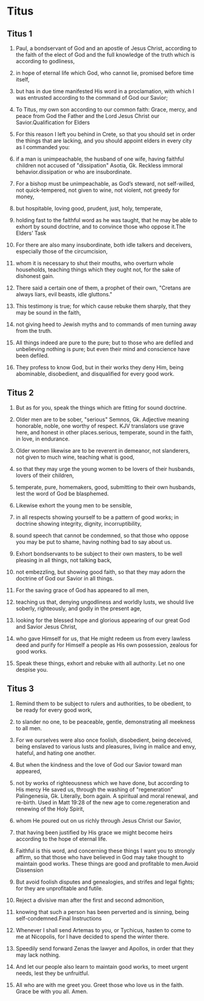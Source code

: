 # Titus

## Titus 1

1. Paul, a bondservant of God and an apostle of Jesus Christ, according to the faith of the elect of God and the full knowledge of the truth which is according to godliness,

2. in hope of eternal life which God, who cannot lie, promised before time itself,

3. but has in due time manifested His word in a proclamation, with which I was entrusted according to the command of God our Savior;

4. To Titus, my own son according to our common faith: Grace, mercy, and peace from God the Father and the Lord Jesus Christ our Savior.Qualification for Elders

5. For this reason I left you behind in Crete, so that you should set in order the things that are lacking, and you should appoint elders in every city as I commanded you:

6. if a man is unimpeachable, the husband of one wife, having faithful children not accused of "dissipation" Asotia, Gk. Reckless immoral behavior.dissipation or who are insubordinate.

7. For a bishop must be unimpeachable, as God’s steward, not self-willed, not quick-tempered, not given to wine, not violent, not greedy for money,

8. but hospitable, loving good, prudent, just, holy, temperate,

9. holding fast to the faithful word as he was taught, that he may be able to exhort by sound doctrine, and to convince those who oppose it.The Elders’ Task

10. For there are also many insubordinate, both idle talkers and deceivers, especially those of the circumcision,

11. whom it is necessary to shut their mouths, who overturn whole households, teaching things which they ought not, for the sake of dishonest gain.

12. There said a certain one of them, a prophet of their own, "Cretans are always liars, evil beasts, idle gluttons."

13. This testimony is true; for which cause rebuke them sharply, that they may be sound in the faith,

14. not giving heed to Jewish myths and to commands of men turning away from the truth.

15. All things indeed are pure to the pure; but to those who are defiled and unbelieving nothing is pure; but even their mind and conscience have been defiled.

16. They profess to know God, but in their works they deny Him, being abominable, disobedient, and disqualified for every good work. 

## Titus 2

1. But as for you, speak the things which are fitting for sound doctrine.

2. Older men are to be sober, "serious" Semnos, Gk. Adjective meaning honorable, noble, one worthy of respect. KJV translators use grave here, and honest in other places.serious, temperate, sound in the faith, in love, in endurance.

3. Older women likewise are to be reverent in demeanor, not slanderers, not given to much wine, teaching what is good,

4. so that they may urge the young women to be lovers of their husbands, lovers of their children,

5. temperate, pure, homemakers, good, submitting to their own husbands, lest the word of God be blasphemed.

6. Likewise exhort the young men to be sensible,

7. in all respects showing yourself to be a pattern of good works; in doctrine showing integrity, dignity, incorruptibility,

8. sound speech that cannot be condemned, so that those who oppose you may be put to shame, having nothing bad to say about us.

9. Exhort bondservants to be subject to their own masters, to be well pleasing in all things, not talking back,

10. not embezzling, but showing good faith, so that they may adorn the doctrine of God our Savior in all things.

11. For the saving grace of God has appeared to all men,

12. teaching us that, denying ungodliness and worldly lusts, we should live soberly, righteously, and godly in the present age,

13. looking for the blessed hope and glorious appearing of our great God and Savior Jesus Christ,

14. who gave Himself for us, that He might redeem us from every lawless deed and purify for Himself a people as His own possession, zealous for good works.

15. Speak these things, exhort and rebuke with all authority. Let no one despise you. 

## Titus 3

1. Remind them to be subject to rulers and authorities, to be obedient, to be ready for every good work,

2. to slander no one, to be peaceable, gentle, demonstrating all meekness to all men.

3. For we ourselves were also once foolish, disobedient, being deceived, being enslaved to various lusts and pleasures, living in malice and envy, hateful, and hating one another.

4. But when the kindness and the love of God our Savior toward man appeared,

5. not by works of righteousness which we have done, but according to His mercy He saved us, through the washing of "regeneration" Palingenesia, Gk. Literally, born again. A spiritual and moral renewal, and re-birth. Used in Matt 19:28 of the new age to come.regeneration and renewing of the Holy Spirit,

6. whom He poured out on us richly through Jesus Christ our Savior,

7. that having been justified by His grace we might become heirs according to the hope of eternal life.

8. Faithful is this word, and concerning these things I want you to strongly affirm, so that those who have believed in God may take thought to maintain good works. These things are good and profitable to men.Avoid Dissension

9. But avoid foolish disputes and genealogies, and strifes and legal fights; for they are unprofitable and futile.

10. Reject a divisive man after the first and second admonition,

11. knowing that such a person has been perverted and is sinning, being self-condemned.Final Instructions

12. Whenever I shall send Artemas to you, or Tychicus, hasten to come to me at Nicopolis, for I have decided to spend the winter there.

13. Speedily send forward Zenas the lawyer and Apollos, in order that they may lack nothing.

14. And let our people also learn to maintain good works, to meet urgent needs, lest they be unfruitful.

15. All who are with me greet you. Greet those who love us in the faith. Grace be with you all. Amen.  